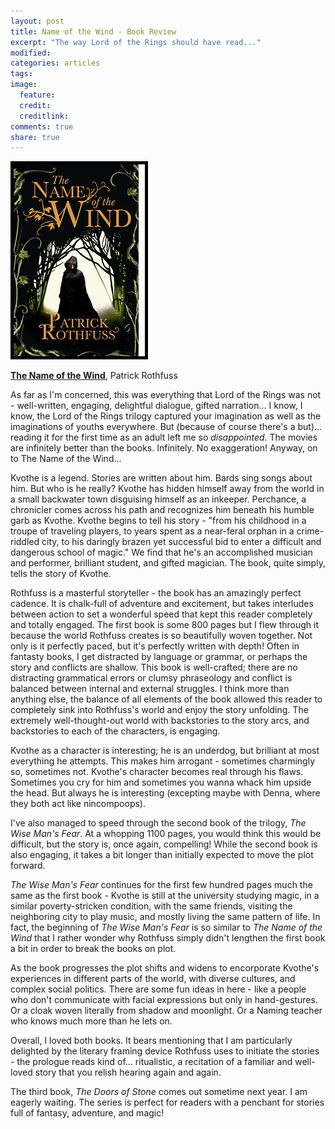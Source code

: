 ```yaml
---
layout: post
title: Name of the Wind - Book Review
excerpt: "The way Lord of the Rings should have read..."
modified:
categories: articles
tags:
image:
  feature:
  credit:
  creditlink:
comments: true
share: true
---
```


<img style="padding-right: 10px; float: center; border: 5px solid black; height: 200" src="/images/name-of-the-wind.jpg">

[**The Name of the Wind**](http://www.amazon.com/Name-Wind-Kingkiller-Chronicle/dp/0756404746/ref=sr_1_1?s=books&ie=UTF8&qid=1437298364&sr=1-1&keywords=name+of+the+wind&pebp=1437298365619&perid=10FJZ4KEYJAPT3MYGPQR), Patrick Rothfuss


As far as I'm concerned, this was everything that Lord of the Rings was not - well-written, engaging, delightful dialogue, gifted narration... I know, I know, the Lord of the Rings trilogy captured your imagination as well as the imaginations of youths everywhere. But (because of course there's a but)... reading it for the first time as an adult left me so *disappointed*. The movies are infinitely better than the books. Infinitely. No exaggeration! Anyway, on to The Name of the Wind...

Kvothe is a legend. Stories are written about him. Bards sing songs about him. But who is he really? Kvothe has hidden himself away from the world in a small backwater town disguising himself as an inkeeper. Perchance, a chronicler comes across his path and recognizes him beneath his humble garb as Kvothe. Kvothe begins to tell his story - "from his childhood in a troupe of traveling players, to years spent as a near-feral orphan in a crime-riddled city, to his daringly brazen yet successful bid to enter a difficult and dangerous school of magic." We find that he's an accomplished musician and performer, brilliant student, and gifted magician. The book, quite simply, tells the story of Kvothe.

Rothfuss is a masterful storyteller - the book has an amazingly perfect cadence. It is chalk-full of adventure and excitement, but takes interludes between action to set a wonderful speed that kept this reader completely and totally engaged. The first book is some 800 pages but I flew through it because the world Rothfuss creates is so beautifully woven together. Not only is it perfectly paced, but it's perfectly written with depth! Often in fantasty books, I get distracted by language or grammar, or perhaps the story and conflicts are shallow. This book is well-crafted; there are no distracting grammatical errors or clumsy phraseology and conflict is balanced between internal and external struggles. I think more than anything else, the balance of all elements of the book allowed this reader to completely sink into Rothfuss's world and enjoy the story unfolding. The extremely well-thought-out world with backstories to the story arcs, and backstories to each of the characters, is engaging.

Kvothe as a character is interesting; he is an underdog, but brilliant at most everything he attempts. This makes him arrogant - sometimes charmingly so, sometimes not. Kvothe's character becomes real through his flaws. Sometimes you cry for him and sometimes you wanna whack him upside the head. But always he is interesting (excepting maybe with Denna, where they both act like nincompoops).

I've also managed to speed through the second book of the trilogy, *The Wise Man's Fear*. At a whopping 1100 pages, you would think this would be difficult, but the story is, once again, compelling! While the second book is also engaging, it takes a bit longer than initially expected to move the plot forward.

*The Wise Man's Fear* continues for the first few hundred pages much the same as the first book - Kvothe is still at the university studying magic, in a similar poverty-stricken condition, with the same friends, visiting the neighboring city to play music, and mostly living the same pattern of life. In fact, the beginning of *The Wise Man's Fear* is so similar to *The Name of the Wind* that I rather wonder why Rothfuss simply didn't lengthen the first book a bit in order to break the books on plot.

As the book progresses the plot shifts and widens to encorporate Kvothe's experiences in different parts of the world, with diverse cultures, and complex social politics. There are some fun ideas in here - like a people who don't communicate with facial expressions but only in hand-gestures. Or a cloak woven literally from shadow and moonlight. Or a Naming teacher who knows much more than he lets on.

Overall, I loved both books. It bears mentioning that I am particularly delighted by the literary framing device Rothfuss uses to initiate the stories - the prologue reads kind of... ritualistic, a recitation of a familiar and well-loved story that you relish hearing again and again.

The third book, *The Doors of Stone* comes out sometime next year. I am eagerly waiting. The series is perfect for readers with a penchant for stories full of fantasy, adventure, and magic!

